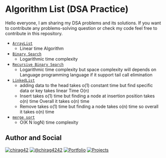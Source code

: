 # Algorithm List (DSA Practice)

Hello everyone, I am sharing my DSA problems and its solutions. If you want to contribute any problems-solving question or check my code feel free to contribute in this repository.  

- [`ArrayList`](./arraylist.py)
  -  Linear time Algorithm
- [`Binary Search`](./binerySearch.py)
  - Logarithmic time complexity
- [`Recursive Binary Search`](./recursive.py)
  - Logarithmic time complexity but space complexity will depends on Language programming language if it support tail call elimination
- [`LinkedList`](./linked_list.py)
  - adding data to the head takes o(1) constant time but find specific data or key takes linear Time O(n)
  - Insert takes o(1) time but finding a node at insertion position takes o(n) time Overall it takes o(n) time  
  - Remove takes o(1) time but finding a node takes o(n) time so overall it takes o(n) time
- [`merge sort`](./merge_sort.py)
  - O(K N logN) time complexity

## Author and Social
[![chirag42](https://img.shields.io/badge/LinkedIn-0A66C2.svg?style=flat-square&logo=LinkedIn&logoColor=white)](https://www.linkedin.com/in/chirag42/) 
[![@chirag4242](https://img.shields.io/badge/GitHub-181717.svg?style=flat-square&logo=GitHub&logoColor=white)](https://www.github.com/chirag4242)
[![Portfolio](https://img.shields.io/badge/Portfolio-%23000000.svg?style=flat-square&logo=firefox&logoColor=#FF7139)](https://cio-app.herokuapp.com/)
[![Projects](https://img.shields.io/badge/Projects%20Site-4285F4?style=flat-square&logo=GoogleChrome&logoColor=white)](https://sites.google.com/view/chiragpatil/home)
